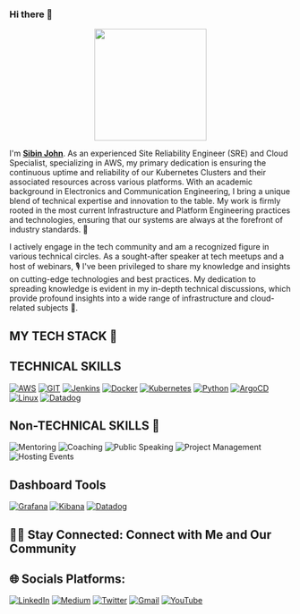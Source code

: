 ### Hi there 👋

<p align="center">
  <img src="https://github.com/sibinnediyoram/Gifs/blob/main/Sibin.gif" height="200" />
  </p>

I'm **[Sibin John](https://www.linkedin.com/in/sibinnediyoram/)**. 
As an experienced Site Reliability Engineer (SRE) and Cloud Specialist, specializing in AWS, my primary dedication is ensuring the continuous uptime and reliability of our Kubernetes Clusters and their associated resources across various platforms. With an academic background in Electronics and Communication Engineering, I bring a unique blend of technical expertise and innovation to the table. My work is firmly rooted in the most current Infrastructure and Platform Engineering practices and technologies, ensuring that our systems are always at the forefront of industry standards. 🌟

I actively engage in the tech community and am a recognized figure in various technical circles. As a sought-after speaker at tech meetups and a host of webinars, 🎙️ I've been privileged to share my knowledge and insights on cutting-edge technologies and best practices. My dedication to spreading knowledge is evident in my in-depth technical discussions, which provide profound insights into a wide range of infrastructure and cloud-related subjects 🚀.

## MY TECH STACK 🚀
<div align="left">

## TECHNICAL SKILLS
[![AWS](https://img.shields.io/badge/AWS-%230078D4.svg?logo=AWS&logoColor=white)](https://aws.amazon.com/)
[![GIT](https://img.shields.io/badge/GIT-%23F05032.svg?logo=Git&logoColor=white)](https://git-scm.com/)
[![Jenkins](https://img.shields.io/badge/Jenkins-%23D24939.svg?logo=Jenkins&logoColor=white)](https://www.jenkins.io/)
[![Docker](https://img.shields.io/badge/Docker-%232496ED.svg?logo=Docker&logoColor=white)](https://www.docker.com/)
[![Kubernetes](https://img.shields.io/badge/Kubernetes-%23326CE5.svg?logo=Kubernetes&logoColor=white)](https://kubernetes.io/)
[![Python](https://img.shields.io/badge/Python-%233776AB.svg?logo=Python&logoColor=white)](https://www.python.org/)
[![ArgoCD](https://img.shields.io/badge/ArgoCD-%230078D4.svg?logo=ArgoCD&logoColor=white)](https://argo-cd.readthedocs.io/en/stable/)
[![Linux](https://img.shields.io/badge/Linux-%230078D4.svg?logo=Linux&logoColor=white)](https://www.linux.com/)
[![Datadog](https://img.shields.io/badge/DATADOG-632CA6?style=for-the-badge&logo=datadog&logoColor=white)](https://www.datadoghq.com/)
</div>

<div align="left">

## Non-TECHNICAL SKILLS 🚀

![Mentoring](https://img.shields.io/badge/Mentoring-%230097A7.svg?logoColor=white)
![Coaching](https://img.shields.io/badge/Coaching-%23FF6F61.svg?logoColor=white)
![Public Speaking](https://img.shields.io/badge/Public%20Speaking-%232D9FD9.svg?logoColor=white)
![Project Management](https://img.shields.io/badge/Project%20Management-%2365B32E.svg?logoColor=white)
![Hosting Events](https://img.shields.io/badge/Hosting%20Events-%23E97452.svg?logoColor=white)

</div>

## Dashboard Tools

<div align="left">
  <a href="https://grafana.com/"><img src="https://img.shields.io/badge/Grafana-%23FF5733.svg" alt="Grafana"></a>
  <a href="https://www.elastic.co/kibana"><img src="https://img.shields.io/badge/Kibana-%236633FF.svg" alt="Kibana"></a>
  <a href="https://www.datadoghq.com"><img src="https://img.shields.io/badge/DATADOG-632CA6?style=for-the-badge&logo=datadog&logoColor=white" alt="Datadog"></a>
</div>

## 🤝🏻 Stay Connected: Connect with Me and Our Community
## 🌐 Socials Platforms:

[![LinkedIn](https://img.shields.io/badge/LinkedIn-%230077B5.svg?logo=linkedin&logoColor=white)](https://linkedin.com/in/sibinnediyoram)
[![Medium](https://img.shields.io/badge/Medium-12100E?logo=medium&logoColor=white)](https://medium.com/@sibinnediyoram)
[![Twitter](https://img.shields.io/badge/Twitter-%231DA1F2.svg?logo=Twitter&logoColor=white)](https://twitter.com/sibinnediyoram)
[![Gmail](https://img.shields.io/badge/Gmail-%23D14836.svg?logo=Gmail&logoColor=white)](mailto:sibinnediyoram@gmail.com)
[![YouTube](https://img.shields.io/badge/YouTube-%23FF0000.svg?logo=YouTube&logoColor=white)](https://www.youtube.com/@CloudnLoud)

</div>
